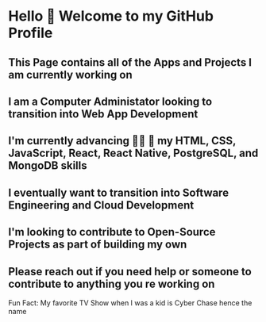 # Hello 👋 Welcome to my GitHub Profile
## This Page contains all  of the Apps and Projects I am currently working on
## I am a Computer Administator looking to transition into Web App Development
## I'm currently advancing :man_student: :microscope: my HTML, CSS, JavaScript, React, React Native, PostgreSQL, and MongoDB skills
## I eventually want to transition into Software Engineering and Cloud Development
## I'm looking to contribute to Open-Source Projects as part of building my own
## Please reach out if you need help or someone to contribute to anything you re working on


Fun Fact: My favorite TV Show when I was a kid is Cyber Chase hence the name
<!--
**dcyberspace01/dcyberspace01** is a ✨ _special_ ✨ repository because its `README.md` (this file) appears on your GitHub profile.

Here are some ideas to get you started:

- 🔭 I’m currently working on ...
- 🌱 I’m currently learning ...
- 👯 I’m looking to collaborate on ...
- 🤔 I’m looking for help with ...
- 💬 Ask me about ...
- 📫 How to reach me: ...
- 😄 Pronouns: ...
- ⚡ Fun fact: ...
-->
